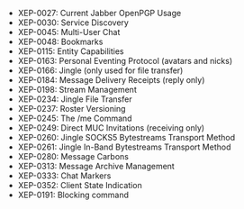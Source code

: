 * XEP-0027: Current Jabber OpenPGP Usage
* XEP-0030: Service Discovery
* XEP-0045: Multi-User Chat
* XEP-0048: Bookmarks
* XEP-0115: Entity Capabilities
* XEP-0163: Personal Eventing Protocol (avatars and nicks)
* XEP-0166: Jingle (only used for file transfer)
* XEP-0184: Message Delivery Receipts (reply only)
* XEP-0198: Stream Management
* XEP-0234: Jingle File Transfer
* XEP-0237: Roster Versioning
* XEP-0245: The /me Command
* XEP-0249: Direct MUC Invitations (receiving only)
* XEP-0260: Jingle SOCKS5 Bytestreams Transport Method
* XEP-0261: Jingle In-Band Bytestreams Transport Method
* XEP-0280: Message Carbons
* XEP-0313: Message Archive Management
* XEP-0333: Chat Markers
* XEP-0352: Client State Indication
* XEP-0191: Blocking command
